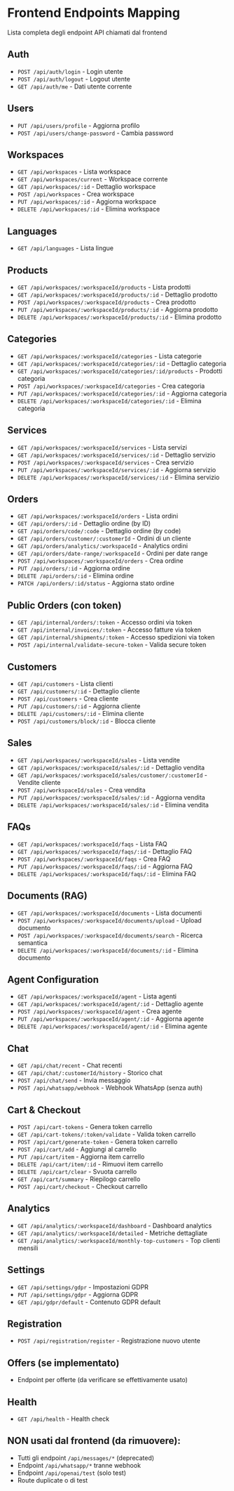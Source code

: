 # Frontend Endpoints Mapping
Lista completa degli endpoint API chiamati dal frontend

## Auth
- `POST /api/auth/login` - Login utente
- `POST /api/auth/logout` - Logout utente
- `GET /api/auth/me` - Dati utente corrente

## Users
- `PUT /api/users/profile` - Aggiorna profilo
- `POST /api/users/change-password` - Cambia password

## Workspaces
- `GET /api/workspaces` - Lista workspace
- `GET /api/workspaces/current` - Workspace corrente
- `GET /api/workspaces/:id` - Dettaglio workspace
- `POST /api/workspaces` - Crea workspace
- `PUT /api/workspaces/:id` - Aggiorna workspace
- `DELETE /api/workspaces/:id` - Elimina workspace

## Languages
- `GET /api/languages` - Lista lingue

## Products
- `GET /api/workspaces/:workspaceId/products` - Lista prodotti
- `GET /api/workspaces/:workspaceId/products/:id` - Dettaglio prodotto
- `POST /api/workspaces/:workspaceId/products` - Crea prodotto
- `PUT /api/workspaces/:workspaceId/products/:id` - Aggiorna prodotto
- `DELETE /api/workspaces/:workspaceId/products/:id` - Elimina prodotto

## Categories
- `GET /api/workspaces/:workspaceId/categories` - Lista categorie
- `GET /api/workspaces/:workspaceId/categories/:id` - Dettaglio categoria
- `GET /api/workspaces/:workspaceId/categories/:id/products` - Prodotti categoria
- `POST /api/workspaces/:workspaceId/categories` - Crea categoria
- `PUT /api/workspaces/:workspaceId/categories/:id` - Aggiorna categoria
- `DELETE /api/workspaces/:workspaceId/categories/:id` - Elimina categoria

## Services
- `GET /api/workspaces/:workspaceId/services` - Lista servizi
- `GET /api/workspaces/:workspaceId/services/:id` - Dettaglio servizio
- `POST /api/workspaces/:workspaceId/services` - Crea servizio
- `PUT /api/workspaces/:workspaceId/services/:id` - Aggiorna servizio
- `DELETE /api/workspaces/:workspaceId/services/:id` - Elimina servizio

## Orders
- `GET /api/workspaces/:workspaceId/orders` - Lista ordini
- `GET /api/orders/:id` - Dettaglio ordine (by ID)
- `GET /api/orders/code/:code` - Dettaglio ordine (by code)
- `GET /api/orders/customer/:customerId` - Ordini di un cliente
- `GET /api/orders/analytics/:workspaceId` - Analytics ordini
- `GET /api/orders/date-range/:workspaceId` - Ordini per date range
- `POST /api/workspaces/:workspaceId/orders` - Crea ordine
- `PUT /api/orders/:id` - Aggiorna ordine
- `DELETE /api/orders/:id` - Elimina ordine
- `PATCH /api/orders/:id/status` - Aggiorna stato ordine

## Public Orders (con token)
- `GET /api/internal/orders/:token` - Accesso ordini via token
- `GET /api/internal/invoices/:token` - Accesso fatture via token
- `GET /api/internal/shipments/:token` - Accesso spedizioni via token
- `POST /api/internal/validate-secure-token` - Valida secure token

## Customers
- `GET /api/customers` - Lista clienti
- `GET /api/customers/:id` - Dettaglio cliente
- `POST /api/customers` - Crea cliente
- `PUT /api/customers/:id` - Aggiorna cliente
- `DELETE /api/customers/:id` - Elimina cliente
- `POST /api/customers/block/:id` - Blocca cliente

## Sales
- `GET /api/workspaces/:workspaceId/sales` - Lista vendite
- `GET /api/workspaces/:workspaceId/sales/:id` - Dettaglio vendita
- `GET /api/workspaces/:workspaceId/sales/customer/:customerId` - Vendite cliente
- `POST /api/workspaceId/sales` - Crea vendita
- `PUT /api/workspaces/:workspaceId/sales/:id` - Aggiorna vendita
- `DELETE /api/workspaces/:workspaceId/sales/:id` - Elimina vendita

## FAQs
- `GET /api/workspaces/:workspaceId/faqs` - Lista FAQ
- `GET /api/workspaces/:workspaceId/faqs/:id` - Dettaglio FAQ
- `POST /api/workspaces/:workspaceId/faqs` - Crea FAQ
- `PUT /api/workspaces/:workspaceId/faqs/:id` - Aggiorna FAQ
- `DELETE /api/workspaces/:workspaceId/faqs/:id` - Elimina FAQ

## Documents (RAG)
- `GET /api/workspaces/:workspaceId/documents` - Lista documenti
- `POST /api/workspaces/:workspaceId/documents/upload` - Upload documento
- `POST /api/workspaces/:workspaceId/documents/search` - Ricerca semantica
- `DELETE /api/workspaces/:workspaceId/documents/:id` - Elimina documento

## Agent Configuration
- `GET /api/workspaces/:workspaceId/agent` - Lista agenti
- `GET /api/workspaces/:workspaceId/agent/:id` - Dettaglio agente
- `POST /api/workspaces/:workspaceId/agent` - Crea agente
- `PUT /api/workspaces/:workspaceId/agent/:id` - Aggiorna agente
- `DELETE /api/workspaces/:workspaceId/agent/:id` - Elimina agente

## Chat
- `GET /api/chat/recent` - Chat recenti
- `GET /api/chat/:customerId/history` - Storico chat
- `POST /api/chat/send` - Invia messaggio
- `POST /api/whatsapp/webhook` - Webhook WhatsApp (senza auth)

## Cart & Checkout
- `POST /api/cart-tokens` - Genera token carrello
- `GET /api/cart-tokens/:token/validate` - Valida token carrello
- `POST /api/cart/generate-token` - Genera token carrello
- `POST /api/cart/add` - Aggiungi al carrello
- `PUT /api/cart/item` - Aggiorna item carrello
- `DELETE /api/cart/item/:id` - Rimuovi item carrello
- `DELETE /api/cart/clear` - Svuota carrello
- `GET /api/cart/summary` - Riepilogo carrello
- `POST /api/cart/checkout` - Checkout carrello

## Analytics
- `GET /api/analytics/:workspaceId/dashboard` - Dashboard analytics
- `GET /api/analytics/:workspaceId/detailed` - Metriche dettagliate
- `GET /api/analytics/:workspaceId/monthly-top-customers` - Top clienti mensili

## Settings
- `GET /api/settings/gdpr` - Impostazioni GDPR
- `PUT /api/settings/gdpr` - Aggiorna GDPR
- `GET /api/gdpr/default` - Contenuto GDPR default

## Registration
- `POST /api/registration/register` - Registrazione nuovo utente

## Offers (se implementato)
- Endpoint per offerte (da verificare se effettivamente usato)

## Health
- `GET /api/health` - Health check

## NON usati dal frontend (da rimuovere):
- Tutti gli endpoint `/api/messages/*` (deprecated)
- Endpoint `/api/whatsapp/*` tranne webhook
- Endpoint `/api/openai/test` (solo test)
- Route duplicate o di test
